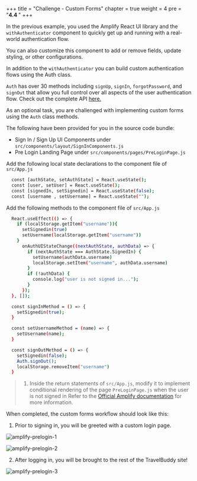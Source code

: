+++
title = "Challenge - Custom Forms"
chapter = true
weight = 4
pre = "<b>4.4 </b>"
+++


In the previous example, you used the Amplify React UI library and the `withAuthenticator` component to quickly get up and running with a real-world authentication flow.

You can also customize this component to add or remove fields, update styling, or other configurations.

In addition to the `withAuthenticator` you can build custom authentication flows using the Auth class.

`Auth` has over 30 methods including `signUp`, `signIn`, `forgotPassword`, and `signOut` that allow you full control over all aspects of the user authentication flow. Check out the complete API [here.](https://aws-amplify.github.io/amplify-js/api/classes/authclass.html)

As an optional task, you are challenged with implementing custom forms using the `Auth` class methods. 

The following have been provided for you in the source code bundle:

- Sign In / Sign Up UI Components under `src/components/layout/SignInComponents.js`
- Pre Login Landing Page under `src/components/pages/PreLoginPage.js`

Add the following local state declarations to the component file of `src/App.js`

```bash
  const [authState, setAuthState] = React.useState();
  const [user, setUser] = React.useState();
  const [signedIn, setSignedin] = React.useState(false); 
  const [username , setUsername] = React.useState("");
```
Add the following methods to the component file of `src/App.js` 
```bash
  React.useEffect(() => {
    if (localStorage.getItem("username")){
      setSignedin(true)
      setUsername(localStorage.getItem("username"))
    }
      onAuthUIStateChange((nextAuthState, authData) => {
        if (nextAuthState === AuthState.SignedIn) {
          setUsername(authData.username)
          localStorage.setItem("username", authData.username)
        }
        if (!authData) {
          console.log("user is not signed in...");
        }
      });
  }, []);

  const signInMethod = () => {
    setSignedin(true);
  }

  const setUsernameMethod = (name) => {
    setUsername(name);
  }

  const signOutMethod = () => {
    setSignedin(false);
    Auth.signOut();
    localStorage.removeItem("username")
  }

```





> 1. Inside the return statements of `src/App.js`, modify it to implement conditional rendering of the page `PreLoginPage.js` when the user is not signed in Refer to the [Official Amplify documentation](https://docs.amplify.aws/ui/auth/authenticator/q/framework/react#onauthuistatechange) for more information.

When completed, the custom forms workflow should look like this: 

1. Prior to signing in, you will be greeted with a custom login page.

![amplify-prelogin-1](../images/amplify-prelogin-1.png)

![amplify-prelogin-2](../images/amplify-prelogin-2.png)

2.  After logging in, you will be brought to the rest of the TravelBuddy site!

![amplify-prelogin-3](../images/amplify-prelogin-3.png)
